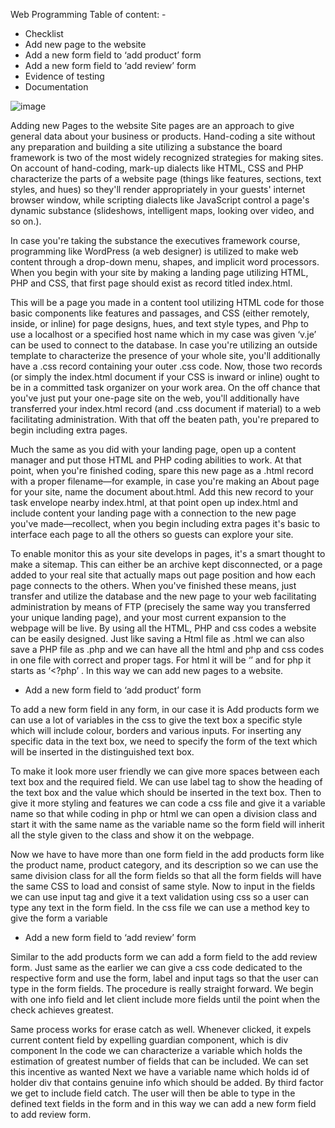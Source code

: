  Web Programming
Table of content: -
- Checklist
- Add new page to the website
- Add a new form field to ‘add product’ form
- Add a new form field to ‘add review’ form
- Evidence of testing
- Documentation

![image](https://user-images.githubusercontent.com/58506840/104926268-e5ea1d00-59da-11eb-9226-63caa45fe173.png)

Adding new Pages to the website
Site pages are an approach to give general data about your
business or products. Hand-coding a site without any
preparation and building a site utilizing a substance the board
framework is two of the most widely recognized strategies for
making sites. On account of hand-coding, mark-up dialects like
HTML, CSS and PHP characterize the parts of a website page
(things like features, sections, text styles, and hues) so they'll
render appropriately in your guests' internet browser window,
while scripting dialects like JavaScript control a page's dynamic
substance (slideshows, intelligent maps, looking over video, and
so on.). 

In case you're taking the substance the executives
framework course, programming like WordPress (a web
designer) is utilized to make web content through a drop-down
menu, shapes, and implicit word processors.
When you begin with your site by making a landing page utilizing
HTML, PHP and CSS, that first page should exist as record titled
index.html.

This will be a page you made in a content tool
utilizing HTML code for those basic components like features
and passages, and CSS (either remotely, inside, or inline) for
page designs, hues, and text style types, and Php to use a
localhost or a specified host name which in my case was given
‘v.je’ can be used to connect to the database. In case you're
utilizing an outside template to characterize the presence of
your whole site, you'll additionally have a .css record containing
your outer .css code. Now, those two records (or simply the
index.html document if your CSS is inward or inline) ought to be
in a committed task organizer on your work area. On the off
chance that you've just put your one-page site on the web, you'll
additionally have transferred your index.html record (and .css
document if material) to a web facilitating administration. With
that off the beaten path, you're prepared to begin including
extra pages.


Much the same as you did with your landing page, open up a
content manager and put those HTML and PHP coding abilities
to work. At that point, when you're finished coding, spare this
new page as a .html record with a proper filename—for
example, in case you're making an About page for your site,
name the document about.html. Add this new record to your
task envelope nearby index.html, at that point open up
index.html and include content your landing page with a
connection to the new page you've made—recollect, when you
begin including extra pages it's basic to interface each page to all
the others so guests can explore your site.

To enable monitor this as your site develops in pages, it's a smart thought to make
a sitemap. This can either be an archive kept disconnected, or a
page added to your real site that actually maps out page
position and how each page connects to the others. When
you've finished these means, just transfer and utilize the
database and the new page to your web facilitating
administration by means of FTP (precisely the same way you
transferred your unique landing page), and your most current
expansion to the webpage will be live. By using all the HTML,
PHP and css codes a website can be easily designed. Just like
saving a Html file as .html we can also save a PHP file as .php
and we can have all the html and php and css codes in one file
with correct and proper tags. For html it will be ‘<html>’ and for
php it starts as ‘<?php’ .
In this way we can add new pages to a website.

- Add a new form field to ‘add
product’ form

To add a new form field in any form, in our case it is Add
products form we can use a lot of variables in the css to give the
text box a specific style which will include colour, borders and
various inputs. For inserting any specific data in the text box, we
need to specify the form of the text which will be inserted in the
distinguished text box.

To make it look more user friendly we
can give more spaces between each text box and the required
field. We can use label tag to show the heading of the text box
and the value which should be inserted in the text box. Then to
give it more styling and features we can code a css file and give
it a variable name so that while coding in php or html we can
open a division class and start it with the same name as the
variable name so the form field will inherit all the style given to
the class and show it on the webpage.


Now we have to have more than one form field in the add
products form like the product name, product category, and its
description so we can use the same division class for all the form
fields so that all the form fields will have the same CSS to load
and consist of same style. Now to input in the fields we can use
input tag and give it a text validation using css so a user can type
any text in the form field. In the css file we can use a method key
to give the form a variable

- Add a new form field to ‘add
review’ form

Similar to the add products form we can add a form field to the
add review form. Just same as the earlier we can give a css code
dedicated to the respective form and use the form, label and
input tags so that the user can type in the form fields.
The procedure is really straight forward. We begin with one info
field and let client include more fields until the point when the
check achieves greatest. 

Same process works for erase catch as
well. Whenever clicked, it expels current content field by
expelling guardian component, which is div component
In the code we can characterize a variable which holds the
estimation of greatest number of fields that can be included. We
can set this incentive as wanted Next we have a variable name
which holds id of holder div that contains genuine info which
should be added. By third factor we get to include field catch.
The user will then be able to type in the defined text fields in the
form and in this way we can add a new form field to add review
form.

